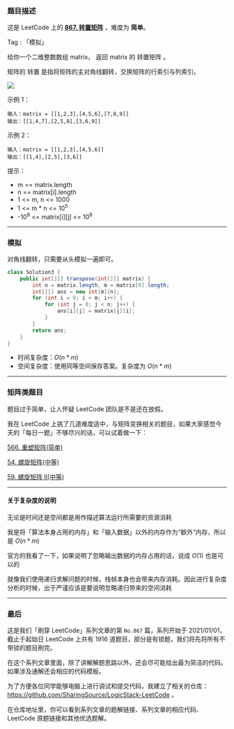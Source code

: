 ### 题目描述

这是 LeetCode 上的 **[867. 转置矩阵](https://leetcode-cn.com/problems/transpose-matrix/solution/yi-you-wei-jin-huo-xu-ni-neng-kan-kan-zh-m53m/)** ，难度为 **简单**。

Tag : 「模拟」




给你一个二维整数数组 matrix， 返回 matrix 的 转置矩阵 。

矩阵的 转置 是指将矩阵的主对角线翻转，交换矩阵的行索引与列索引。

![](https://assets.leetcode.com/uploads/2021/02/10/hint_transpose.png)

示例 1：
```
输入：matrix = [[1,2,3],[4,5,6],[7,8,9]]
输出：[[1,4,7],[2,5,8],[3,6,9]]
```
示例 2：
```
输入：matrix = [[1,2,3],[4,5,6]]
输出：[[1,4],[2,5],[3,6]]
```

提示：
* m == matrix.length
* n == matrix[i].length
* 1 <= m, n <= 1000
* 1 <= m * n <= $10^5$
* -$10^9$ <= matrix[i][j] <= $10^9$

---

### 模拟

对角线翻转，只需要从头模拟一遍即可。

```java
class Solution3 {
    public int[][] transpose(int[][] matrix) {
        int n = matrix.length, m = matrix[0].length;
        int[][] ans = new int[m][n];
        for (int i = 0; i < m; i++) {
            for (int j = 0; j < n; j++) {
                ans[i][j] = matrix[j][i];
            }
        }
        return ans;
    }
}
```
* 时间复杂度：$O(n * m)$
* 空间复杂度：使用同等空间保存答案。复杂度为 $O(n * m)$

***

### 矩阵类题目

题目过于简单，让人怀疑 LeetCode 团队是不是还在放假。

我在 LeetCode 上挑了几道难度适中，与矩阵变换相关的题目，如果大家感觉今天的「每日一题」不够尽兴的话，可以试着做一下：

[566. 重塑矩阵(简单)](https://leetcode-cn.com/problems/reshape-the-matrix/)

[54. 螺旋矩阵(中等)](https://leetcode-cn.com/problems/spiral-matrix/)

[59. 螺旋矩阵 II(中等)](https://leetcode-cn.com/problems/spiral-matrix-ii/)

***

#### 关于复杂度的说明

无论是时间还是空间都是用作描述算法运行所需要的资源消耗

我是将「算法本身占用的内存」和「输入数据」以外的内存作为“额外”内存，所以是 $O(n * m)$

官方的我看了一下，如果说明了忽略输出数据的内存占用的话，说成 $O(1)$ 也是可以的

就像我们使用递归求解问题的时候，栈帧本身也会带来内存消耗。因此进行复杂度分析的时候，出于严谨应该是要说明忽略递归带来的空间消耗


---

### 最后

这是我们「刷穿 LeetCode」系列文章的第 `No.867` 篇，系列开始于 2021/01/01，截止于起始日 LeetCode 上共有 1916 道题目，部分是有锁题，我们将先将所有不带锁的题目刷完。

在这个系列文章里面，除了讲解解题思路以外，还会尽可能给出最为简洁的代码。如果涉及通解还会相应的代码模板。

为了方便各位同学能够电脑上进行调试和提交代码，我建立了相关的仓库：https://github.com/SharingSource/LogicStack-LeetCode 。

在仓库地址里，你可以看到系列文章的题解链接、系列文章的相应代码、LeetCode 原题链接和其他优选题解。

